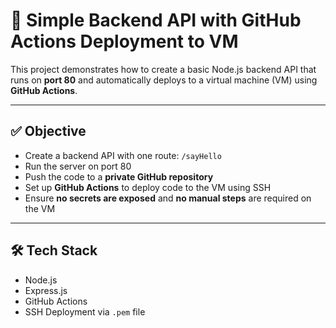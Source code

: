 # 🚀 Simple Backend API with GitHub Actions Deployment to VM

This project demonstrates how to create a basic Node.js backend API that runs on **port 80** and automatically deploys to a virtual machine (VM) using **GitHub Actions**.

---

## ✅ Objective

- Create a backend API with one route: `/sayHello`
- Run the server on port 80
- Push the code to a **private GitHub repository**
- Set up **GitHub Actions** to deploy code to the VM using SSH
- Ensure **no secrets are exposed** and **no manual steps** are required on the VM

---

## 🛠 Tech Stack

- Node.js
- Express.js
- GitHub Actions
- SSH Deployment via `.pem` file


